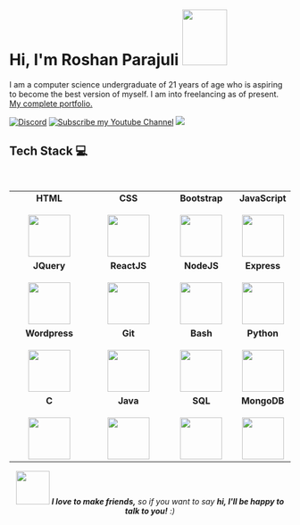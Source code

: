 <h1> Hi, I'm Roshan Parajuli  <img src = "https://octodex.github.com/images/spidertocat.png" width ="80px" height="100px"> 
<!--   <img align="right" src="https://www.roshanparajuli.com.np/avatar.png" width="150px" height="160px"> -->
</h1>
<p>I am a computer science undergraduate of 21 years of age who is aspiring to become the best version of myself. I am into freelancing as of present. 
  <a href="https://www.roshanparajuli.com.np" target="_blank">My complete portfolio.</a></p>


[![Discord](https://img.shields.io/discord/657590804914634772?color=brightgreen&label=Join%20my%20Discord&logo=discord&logoColor=white&style=for-the-badge)](https://discord.gg/EWdKEZSZcp)
<a href="https://www.youtube.com/channel/UCVJyOzRYgyZWz-27mJaUCCA?sub_confirmation=1"><img src="https://img.shields.io/badge/Subscribe%20my-Youtube%20Channel-red.svg?style=for-the-badge&logo=youtube" alt="Subscribe my Youtube Channel"></a>
<a href="https://www.linkedin.com/in/rsnpj/"><img src="https://img.shields.io/badge/Connect%20on-LinkedIn-blue.svg?style=for-the-badge&logo=LinkedIn"></a>

## Tech Stack :computer:
<br/>
<center>
<table>
<tbody align="center">
 <tr>
   
<td align="center" width="25%">
<span><b><center>HTML</center></b></span><br/> 
<img height=75px src="https://img.icons8.com/color/2x/html-5.png"> 
</td>

   
<td align="center" width="30%">
<span><b><center>CSS</center></b></span><br/>  
<img height=75px src="https://img.icons8.com/color/2x/css3.png"> 
</td>

<td align="center" width="25%">
<span><b><center>Bootstrap</center></b></span><br/> 
<img height=75px src="https://img.icons8.com/color/2x/bootstrap.png"> 
</td>

<td align="center" width="25%">
<span><b><center>JavaScript</center></b></span><br/>  
<img height=75px src="https://img.icons8.com/color/2x/javascript.png"> 
</td>
</tr>
<tr>

<td align="center" width="30%">
<span><b><center>JQuery</center></b></span><br/>  
<img height=75px src="https://img.icons8.com/ios/50/000000/jquery.png"/>
</td>
   
<td align="center" width="25%">
<span><b><center>ReactJS</center></b></span><br/> 
<img height=75px src="https://img.icons8.com/ultraviolet/2x/react.png"> 
</td>

<td align="center" width="25%">
<span><b><center>NodeJS</center></b></span> <br/>
<img height=75px src="https://img.icons8.com/color/2x/nodejs.png"> 
</td>

<td align="center" width="25%">
<span><b><center>Express</center></b></span><br/> 
<img height=75px src="https://img.icons8.com/dusk/64/000000/javascript.png"/>
</td>

</tr>

<tr>
  <td align="center" width="25%">
<span><b><center>Wordpress</center></b></span> <br/>
<img height=75px src="https://img.icons8.com/dusk/64/000000/wordpress.png"/>
</td>
<td align="center" width="25%">
<span><b><center>Git</center></b></span> <br/>
<img height=75px src="https://img.icons8.com/ios-glyphs/2x/github-2.png"> 
</td>

<td align="center" width="25%">
<span><b><center>Bash</center></b></span> <br/>
<img height=75px src="https://img.icons8.com/bubbles/2x/console.png"> 
</td>

<td align="center" width="25%">
<span><b><center>Python</center></b></span> <br/>
<img height=75px src="https://img.icons8.com/color/2x/python.png"> 
</td>
</tr>
<tr>

<td align="center" width="25%">
<span><b><center>C</center></b></span> <br/>
<img height=75px src="https://img.icons8.com/color/48/000000/c-programming.png"/>
</td>

<td align="center" width="25%">
<span><b><center>Java</center></b></span> <br/>
<img height=75px src="https://img.icons8.com/dusk/64/000000/java-coffee-cup-logo.png"/>
</td>

<td align="center" width="25%">
<span><b><center>SQL</center></b></span> <br/>
<img height=75px src="https://img.icons8.com/ios-filled/2x/sql.png"> 
</td>

<td align="center" width="20%">
<span><b><center>MongoDB</center></b></span> <br/>
<img height=75px src="https://img.icons8.com/color/64/000000/mongodb.png"/>
 </td>

</tr>

</tbody>
</table>

<img src="https://media.giphy.com/media/LnQjpWaON8nhr21vNW/giphy.gif" width="60"> <em><b>I love to make friends,</b> so if you want to say <b>hi, I'll be happy to talk to you!</b> :)</em>
